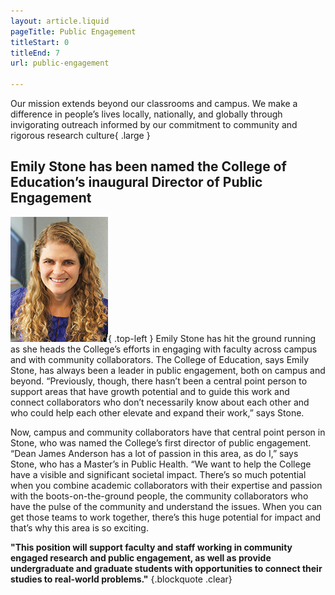 ```yaml
---
layout: article.liquid
pageTitle: Public Engagement
titleStart: 0
titleEnd: 7
url: public-engagement

---
```

Our mission extends beyond our classrooms and campus. We make a difference in people’s lives locally, nationally, and globally through invigorating outreach informed by our commitment to community and rigorous research culture{ .large }

## Emily Stone has been named the College of Education’s inaugural Director of Public Engagement

![Emily Stone, Director of Public Engagement](/img/emily-stone.png){ .top-left } Emily Stone has hit the ground running as she heads the  College’s efforts in engaging with faculty across campus and with community collaborators. The College of Education, says Emily Stone, has always been a leader in public engagement, both on campus and beyond. “Previously, though, there hasn’t been a central point person to support areas that have growth potential and to guide this work and connect collaborators who don’t necessarily know about each other and who could help each other elevate and expand their work,” says Stone.

Now, campus and community collaborators have that central point person in Stone, who was named the College’s first director of public engagement. “Dean James Anderson has a lot of passion in this area, as do I,” says Stone, who has a Master’s in Public Health. “We want to help the College have a visible and significant societal impact. There’s so much potential when you combine academic collaborators with their expertise and passion with the boots-on-the-ground people, the community collaborators who have the pulse of the community and understand the issues. When you can get those teams to work together, there’s this huge potential for impact and that’s why this area is so exciting. 

**"This position will support faculty and staff working in community engaged  research and public engagement, as well as provide undergraduate and graduate  students with opportunities to connect their studies to real-world problems."** {.blockquote .clear}
